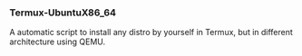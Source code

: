 ### Termux-UbuntuX86_64
A automatic script to install any distro by yourself in Termux, but in different architecture using QEMU.
